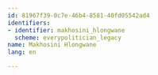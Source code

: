 ```yaml
---
id: 81967f39-0c7e-46b4-8581-40fd05542ad4
identifiers:
- identifier: makhosini_hlongwane
  scheme: everypolitician_legacy
name: Makhosini Hlongwane
lang: en

---
```

